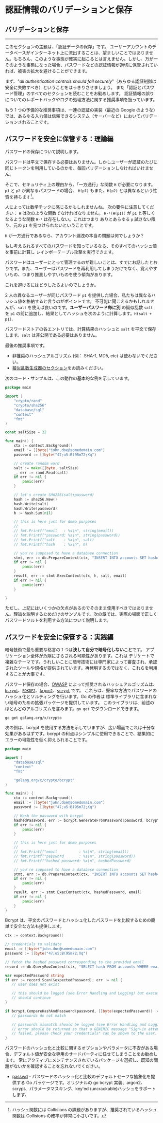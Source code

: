 認証情報のバリデーションと保存
===============

## バリデーションと保存
----------

このセクションの主題は、「認証データの保存」です。
ユーザーアカウントのデータベースがインターネット上に流出することは、望ましいことではありません。もちろん、このような事態が確実に起こるとは言えません。しかし、万が一そのような事態になった場合、パスワードなどの認証情報が適切に保管されていれば、被害の拡大を避けることができます。

まず、"_all authentication controls should fail securely_"（あらゆる認証制御は安全に失敗すべき）ということをはっきりさせましょう。
また「認証とパスワード管理」のすべてのセクションを読むことをお勧めします。
認証情報の誤りについてのレポートバックやログの処理方法に関する推奨事項を扱っています。

もう 1 つの予備的な推奨事項は、一連の認証の実装（最近の Google のような）では、あらゆる入力値は信頼できるシステム（サーバーなど）においてバリデーションされることです。

## パスワードを安全に保管する：理論編

パスワードの保存について説明します。

パスワードは平文で保存する必要はありません。しかしユーザーが認証のたびに同じトークンを利用しているのかを、毎回バリデーションしなければいけません。

そこで、セキュリティ上の理由から、「一方通行」な関数 `H` が必要になります。
 `p1` と `p2` が異なるパスワードの場合、 `H(p1)` もまた、`H(p2)` とは異なるという性質を持ちます[^1]。

人によっては数学チックに感じるかもしれませんね。
次の要件に注意してください： `H` は次のような関数でなければなりません。
`H-¹(H(p1))` が `p1` と等しくなるような関数 `H-¹` は存在しない。これはつまり
ありとあらゆる `p` 試さない限り、元の `p1` を見つけられないということです。


`H` が一方通行であるなら、アカウント漏洩の本当の問題は何でしょうか？

もし考えられるすべてのパスワードを知っているなら、そのすべてのハッシュ値を事前に計算し
レインボーテーブル攻撃を実行できます。

パスワードはユーザーにとって管理するのが難しいことは、すでにお話したとおりです。また、ユーザーはパスワードを再利用してしまうだけでなく、覚えやすいもの、つまり推測しやすいものを使う傾向があります。

これを避けるにはどうしたらよいのでしょうか。

2 人の異なるユーザーが同じパスワード `p1` を提供した場合、私たちは異なるハッシュ値を格納すると言うのがポイントです。
不可能に聞こえるかもしれませんが、`salt` を使えば良いのです。**ユーザーパスワード毎に別** の疑似乱数 `salt` を `p1` の前に追加し、結果としてハッシュを次のように計算します。`H(salt + p1)`.

パスワードストアの各エントリでは、計算結果のハッシュと
`salt` を平文で保存します。`salt` は非公開である必要はありません。

最後の推奨事項です。
* 非推奨のハッシュアルゴリズム (例： SHA-1, MD5, etc) は使わないでください。
* [擬似乱数生成器のセクション][1]をお読みください。

次のコード・サンプルは、この動作の基本的な例を示しています。

```go
package main

import (
    "crypto/rand"
    "crypto/sha256"
    "database/sql"
    "context"
    "fmt"
)

const saltSize = 32

func main() {
    ctx := context.Background()
    email := []byte("john.doe@somedomain.com")
    password := []byte("47;u5:B(95m72;Xq")

    // create random word
    salt := make([]byte, saltSize)
    _, err := rand.Read(salt)
    if err != nil {
        panic(err)
    }

    // let's create SHA256(salt+password)
    hash := sha256.New()
    hash.Write(salt)
    hash.Write(password)
    h := hash.Sum(nil)

    // this is here just for demo purposes
    //
    // fmt.Printf("email   : %s\n", string(email))
    // fmt.Printf("password: %s\n", string(password))
    // fmt.Printf("salt    : %x\n", salt)
    // fmt.Printf("hash    : %x\n", h)

    // you're supposed to have a database connection
    stmt, err := db.PrepareContext(ctx, "INSERT INTO accounts SET hash=?, salt=?, email=?")
    if err != nil {
        panic(err)
    }
    result, err := stmt.ExecContext(ctx, h, salt, email)
    if err != nil {
        panic(err)
    }

}
```

ただし、上記にはいくつかの欠点があるのでそのまま使用すべきではありません。理論を説明するためだけのサンプルです。次の章では、実際の場面で正しくパスワードソルトを利用する方法について説明します。

## パスワードを安全に保管する：実践編

暗号技術で最も重要な格言の 1 つは**決して自分で暗号化しないこと**です。
アプリケーション全体が危険にさらされる可能性があります。これは
デリケートで複雑なテーマです。うれしいことに暗号技術には専門家によって審査され、承認されたツールや規格が提供されています。再発明するのではなく、これらを利用することが大事です。

パスワード保存の場合、[OWASP][2] によって推奨されるハッシュアルゴリズムは、[`bcrypt`][2]、[`PDKDF2`][3]、[`Argon2`][4]、[`scrypt`][5] です。
これらは、堅牢な方法でパスワードのハッシュ化とソルティングを行います。Go の作者は
標準ライブラリに含まれない暗号のための拡張パッケージを提供しています。
このライブラリは、前述のほとんどのアルゴリズムを含みます。`go get` でダウンロードできます。

```
go get golang.org/x/crypto
```

次の例は、bcrypt を使用する方法を示していますが、広い場面でこれは十分な効果があるはずです。bcrypt の利点はシンプルに使用できることで、結果的にエラーの可能性を低く抑えられることです。

```go
package main

import (
    "database/sql"
    "context"
    "fmt"

    "golang.org/x/crypto/bcrypt"
)

func main() {
    ctx := context.Background()
    email := []byte("john.doe@somedomain.com")
    password := []byte("47;u5:B(95m72;Xq")

    // Hash the password with bcrypt
    hashedPassword, err := bcrypt.GenerateFromPassword(password, bcrypt.DefaultCost)
    if err != nil {
        panic(err)
    }

    // this is here just for demo purposes
    //
    // fmt.Printf("email          : %s\n", string(email))
    // fmt.Printf("password       : %s\n", string(password))
    // fmt.Printf("hashed password: %x\n", hashedPassword)

    // you're supposed to have a database connection
    stmt, err := db.PrepareContext(ctx, "INSERT INTO accounts SET hash=?, email=?")
    if err != nil {
        panic(err)
    }
    result, err := stmt.ExecContext(ctx, hashedPassword, email)
    if err != nil {
        panic(err)
    }
}
```

Bcrypt は、平文のパスワードとハッシュ化したパスワードを比較するための簡単で安全な方法も提供します。

 ```go
 ctx := context.Background()

 // credentials to validate
 email := []byte("john.doe@somedomain.com")
 password := []byte("47;u5:B(95m72;Xq")

// fetch the hashed password corresponding to the provided email
record := db.QueryRowContext(ctx, "SELECT hash FROM accounts WHERE email = ? LIMIT 1", email)

var expectedPassword string
if err := record.Scan(&expectedPassword); err != nil {
    // user does not exist

    // this should be logged (see Error Handling and Logging) but execution
    // should continue
}

if bcrypt.CompareHashAndPassword(password, []byte(expectedPassword)) != nil {
    // passwords do not match

    // passwords mismatch should be logged (see Error Handling and Logging)
    // error should be returned so that a GENERIC message "Sign-in attempt has
    // failed, please check your credentials" can be shown to the user.
}
 ```

パスワードのハッシュ化と比較に関するオプションやパラメータに不安がある場合、デフォルト値が安全な専用のサードパーティに任せてしまうことをお勧めします。
常にアクティブにメンテナンスされているパッケージを選択し、既知の問題がないかを確認することを忘れないでください。

* [passwd][6] - パスワードのハッシュ化と比較のデフォルトセーフな抽象化を提供する Go パッケージです。オリジナルの go bcrypt 実装、argon2、scrypt、パラメータマスキング、key'ed (uncrackable)ハッシュをサポートします。

[^1]: ハッシュ関数には Collisions の課題がありますが、推奨されているハッシュ関数は Collisions の確率が非常に小さいです。

[1]: ../cryptographic-practices/pseudo-random-generators.md
[2]: https://www.owasp.org/index.php/Password_Storage_Cheat_Sheet
[3]: https://godoc.org/golang.org/x/crypto/bcrypt
[4]: https://github.com/p-h-c/phc-winner-argon2
[5]: https://godoc.org/golang.org/x/crypto/pbkdf2
[6]: https://github.com/ermites-io/passwd

